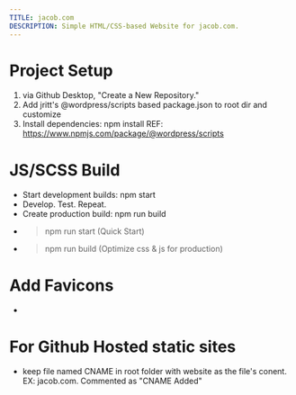 ```yaml
---
TITLE: jacob.com
DESCRIPTION: Simple HTML/CSS-based Website for jacob.com.
---
```


# Project Setup
1. via Github Desktop, "Create a New Repository."
2. Add jritt's @wordpress/scripts based package.json to root dir and customize
3. Install dependencies: npm install
	REF: https://www.npmjs.com/package/@wordpress/scripts 

# JS/SCSS Build
- Start development builds: npm start
- Develop. Test. Repeat.
- Create production build: npm run build
- > npm run start (Quick Start)
- > npm run build (Optimize css & js for production)

# Add Favicons
- 


# For Github Hosted static sites
- keep file named CNAME in root folder with website as the file's conent. EX: jacob.com. Commented as "CNAME Added"